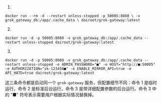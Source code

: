 1.
`docker run --rm -d --restart unless-stopped -p 50005:8080 \
-v grok_gateway_db:/app/.cache_data \
dairoot/grok-gateway:latest`

2.
`docker run -d -p 50005:8080 -v grok_gateway_db:/app/.cache_data --restart unless-stopped dairoot/grok-gateway:latest`

3.
`docker run -d -p 50005:8080 -v grok_gateway_db:/app/.cache_data --restart unless-stopped -e ADMIN_PASSWORD="■" -e HOST="http://■:50005" -e AUTHORIZATION="sk-123456■" -e ENABLE_MIRROR_API=true -e API_HATD=true dairoot/grok-gateway:latest`

这三条命令都是启动同一个 `grok-gateway` 服务，但配置细节不同：命令 1 是临时运行，命令 2 是标准后台运行，命令 3 是带详细配置参数的后台运行。命令 3 中的 "■" 符号表示需要用户根据实际情况替换掉。


